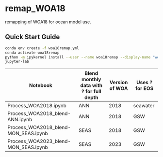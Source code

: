 # remap_WOA18
remapping of WOA18 for ocean model use.

Quick Start Guide
-----------------

```bash
conda env create -f woa18remap.yml
conda activate woa18remap
python -m ipykernel install --user --name woa18remap --display-name "woa18remap"
jupyter-lab
```

| Notebook | Blend monthly data with ? for full depth | Version of WOA | Uses ? for EOS |
| --- | --- | --- | --- |
| Process_WOA2018.ipynb                | ANN  | 2018  | seawater |
| Process_WOA2018_blend-ANN.ipynb      | ANN  | 2018  | GSW |
| Process_WOA2018_blend-MON_SEAS.ipynb | SEAS | 2018  | GSW |
| Process_WOA2023_blend-MON_SEAS.ipynb | SEAS | 2023  | GSW |
